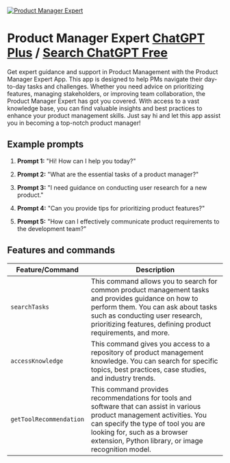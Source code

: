 
[![Product Manager Expert](https://files.oaiusercontent.com/file-aawCskLV1UjPhBoyubK2vr0B?se=2123-10-16T12%3A56%3A26Z&sp=r&sv=2021-08-06&sr=b&rscc=max-age%3D31536000%2C%20immutable&rscd=attachment%3B%20filename%3Dimages.png&sig=QTZca0rAcF4kBbnZIMSyg%2BPcnhA6UGg%2B5wk0%2BnWkEro%3D)](https://chat.openai.com/g/g-ZtNSsR0Vh-product-manager-expert)

# Product Manager Expert [ChatGPT Plus](https://chat.openai.com/g/g-ZtNSsR0Vh-product-manager-expert) / [Search ChatGPT Free](https://gptcall.net/index.html#/?search=Product%20Manager%20Expert)

Get expert guidance and support in Product Management with the Product Manager Expert App. This app is designed to help PMs navigate their day-to-day tasks and challenges. Whether you need advice on prioritizing features, managing stakeholders, or improving team collaboration, the Product Manager Expert has got you covered. With access to a vast knowledge base, you can find valuable insights and best practices to enhance your product management skills. Just say hi and let this app assist you in becoming a top-notch product manager!

## Example prompts

1. **Prompt 1:** "Hi! How can I help you today?"

2. **Prompt 2:** "What are the essential tasks of a product manager?"

3. **Prompt 3:** "I need guidance on conducting user research for a new product."

4. **Prompt 4:** "Can you provide tips for prioritizing product features?"

5. **Prompt 5:** "How can I effectively communicate product requirements to the development team?"


## Features and commands

| Feature/Command | Description |
| --- | --- |
| `searchTasks` | This command allows you to search for common product management tasks and provides guidance on how to perform them. You can ask about tasks such as conducting user research, prioritizing features, defining product requirements, and more. |
| `accessKnowledge` | This command gives you access to a repository of product management knowledge. You can search for specific topics, best practices, case studies, and industry trends. |
| `getToolRecommendation` | This command provides recommendations for tools and software that can assist in various product management activities. You can specify the type of tool you are looking for, such as a browser extension, Python library, or image recognition model. |


